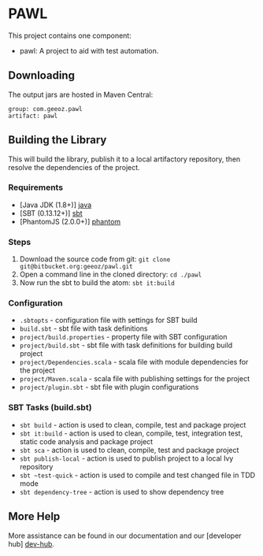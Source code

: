 # PAWL

This project contains one component:

- pawl: A project to aid with test automation.


## Downloading
The output jars are hosted in Maven Central:

    group: com.geeoz.pawl
    artifact: pawl

## Building the Library
This will build the library, publish it to a local artifactory repository, then resolve the dependencies of the project. 

### Requirements

- [Java JDK (1.8+)] [java]
- [SBT (0.13.12+)] [sbt]
- [PhantomJS (2.0.0+)] [phantom]

### Steps

1. Download the source code from git: `git clone git@bitbucket.org:geeoz/pawl.git`
2. Open a command line in the cloned directory: `cd ./pawl`
3. Now run the sbt to build the atom: `sbt it:build`

### Configuration
  - `.sbtopts` - configuration file with settings for SBT build 
  - `build.sbt` - sbt file with task definitions
  - `project/build.properties` - property file with SBT configuration
  - `project/build.sbt` - sbt file with task definitions for building build project
  - `project/Dependencies.scala` - scala file with module dependencies for the project
  - `project/Maven.scala` - scala file with publishing settings for the project
  - `project/plugin.sbt` - sbt file with plugin configurations

### SBT Tasks (build.sbt)

  - `sbt build` - action is used to clean, compile, test and package project
  - `sbt it:build` - action is used to clean, compile, test, integration test, static code analysis and package project
  - `sbt sca` - action is used to clean, compile, test and package project
  - `sbt publish-local` - action is used to publish project to a local Ivy repository
  - `sbt ~test-quick` - action is used to compile and test changed file in TDD mode
  - `sbt dependency-tree` - action is used to show dependency tree

## More Help

More assistance can be found in our documentation and our [developer hub] [dev-hub].

[dev-hub]: http://developer.geeoz.com "Geeoz Developer Hub"
[java]: http://www.oracle.com/technetwork/java/javase/downloads/index.html "Java"
[sbt]: http://www.scala-sbt.org "SBT"
[phantom]: http://phantomjs.org/ "PhantomJS"
